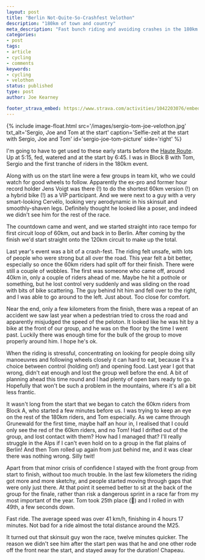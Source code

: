 ```yaml
---
layout: post
title: "Berlin Not-Quite-So-Crashfest Velothon"
description: "180km of town and country"
meta_description: "Fast bunch riding and avoiding crashes in the 180km edition of the 2017 Berlin Velothon"
categories:
- post
tags:
- article
- cycling
- comments
keywords:
- cycling
- velothon
status: published
type: post
author: Joe Kearney

footer_strava_embed: https://www.strava.com/activities/1042203076/embed/1caeac1ab577b978ad11c913c923071498599c8a
---
```


{% include image-float.html src='/images/sergio-tom-joe-velothon.jpg' txt_alt='Sergio, Joe and Tom at the start' caption='Selfie-zeit at the start with Sergio, Joe and Tom' id='sergio-joe-tom-picture' side='right' %}

[haute-route]: /haute-route

I'm going to have to get used to these early starts before the [Haute Route][haute-route]. Up at 5:15, fed, watered and at the start by 6:45. I was in Block B with Tom, Sergio and the first tranche of riders in the 180km event.

Along with us on the start line were a few groups in team kit, who we could watch for good wheels to follow. Apparently the ex-pro and former hour record holder Jens Voigt was there (!) to do the shortest 60km version (!) on a hybrid bike (!) as a VIP participant. And we were next to a guy with a very smart-looking Cervélo, looking very aerodynamic in his skinsuit and smoothly-shaven legs. Definitely thought he looked like a poser, and indeed we didn't see him for the rest of the race.

The countdown came and went, and we started straight into race tempo for first circuit loop of 60km, out and back in to Berlin. After coming by the finish we'd start straight onto the 120km circuit to make up the total.

Last year's event was a bit of a crash-fest. The riding felt unsafe, with lots of people who were strong but all over the road. This year felt a bit better, especially so once the 60km riders had split off for their finish. There were still a couple of wobbles. The first was someone who came off, around 40km in, only a couple of riders ahead of me. Maybe he hit a pothole or something, but he lost control very suddenly and was sliding on the road with bits of bike scattering. The guy behind hit him and fell over to the right, and I was able to go around to the left. Just about. Too close for comfort.

Near the end, only a few kilometers from the finish, there was a repeat of an accident we saw last year when a pedestrian tried to cross the road and apparently misjudged the speed of the peloton. It looked like he was hit by a bike at the front of our group, and he was on the floor by the time I went past. Luckily there was enough time for the bulk of the group to move properly around him. I hope he's ok.

When the riding is stressful, concentrating on looking for people doing silly manoeuvres and following wheels closely it can hard to eat, because it's a choice between control (holding on!) and opening food. Last year I got that wrong, didn't eat enough and lost the group well before the end. A bit of planning ahead this time round and I had plenty of open bars ready to go. Hopefully that won't be such a problem in the mountains, where it's all a bit less frantic.

It wasn't long from the start that we began to catch the 60km riders from Block A, who started a few minutes before us. I was trying to keep an eye on the rest of the 180km riders, and Tom especially. As we came through Grunewald for the first time, maybe half an hour in, I realised that I could only see the red of the 60km riders, and no Tom! Had I drifted out of the group, and lost contact with them? How had I managed that? I'll really struggle in the Alps if I can't even hold on to a group in the flat plains of Berlin! And then Tom rolled up again from just behind me, and it was clear there was nothing wrong. Silly twit!

Apart from that minor crisis of confidence I stayed with the front group from start to finish, without too much trouble. In the last few kilometers the riding got more and more sketchy, and people started moving through gaps that were only just there. At that point it seemed better to sit at the back of the group for the finale, rather than risk a dangerous sprint in a race far from my most important of the year. Tom took 25th place (👏) and I rolled in with 49th, a few seconds down.

Fast ride. The average speed was over 41 km/h, finishing in 4 hours 17 minutes. Not bad for a ride almost the total distance around the M25.

It turned out that skinsuit guy won the race, twelve minutes quicker. The reason we didn't see him after the start pen was that he and one other rode off the front near the start, and stayed away for the duration! Chapeau.
